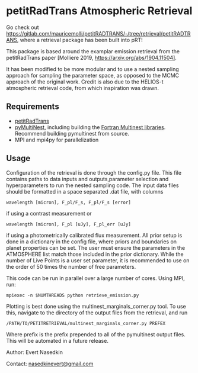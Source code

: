 # petitRadTrans Atmospheric Retrieval

Go check out https://gitlab.com/mauricemolli/petitRADTRANS/-/tree/retrieval/petitRADTRANS, where a retrieval package has been built into pRT!

This package is based around the examplar emission retrieval from the petitRadTrans paper [Molliere 2019, https://arxiv.org/abs/1904.11504]. 

It has been modified to be more modular and to use a nested sampling approach for sampling the parameter space, 
as opposed to the MCMC approach of the original work. Credit is also due to the HELIOS-t atmospheric retrieval 
code, from which inspiration was drawn.

## Requirements
* [petitRadTrans](https://petitradtrans.readthedocs.io/en/latest/content/notebooks/ret_emission_master.html)
* [pyMultiNest](https://github.com/JohannesBuchner/PyMultiNest), including building the [Fortran Multinest libraries](https://github.com/JohannesBuchner/MultiNest). Recommend building pymultinest from source.
* MPI and mpi4py for parallelization

## Usage
Configuration of the retrieval is done through the config.py file. 
This file contains paths to data inputs and outputs,parameter selection and hyperparameters to run the nested sampling code. 
The input data files should be formatted in a space separated .dat file, with columns
```
wavelength [micron], F_pl/F_s, F_pl/F_s [error]
```
if using a contrast measurement or
```
wavelength [micron], F_pl [uJy], F_pl_err [uJy]
```
if using a photometrically calibrated flux measurement.
All prior setup is done in a dictionary in the config file, where priors and boundaries on planet properties can be set.
The user must ensure the parameters in the ATMOSPHERE list match those included in the prior dictionary. 
While the number of Live Points is a user set parameter, it is recommended to use on the order of 50 times the number of free parameters.

This code can be run in parallel over a large number of cores. Using MPI, run:
```
mpiexec -n $NUMTHREADS python retrieve_emission.py
```

Plotting is best done using the multinest_marginals_corner.py tool.
To use this, navigate to the directory of the output files from the retrieval,
and run
```
/PATH/TO/PETITRETRIEVAL/multinest_marginals_corner.py PREFEX
```
Where prefix is the prefix prepended to all of the pymultinest output files.
This will be automated in a future release.

Author: Evert Nasedkin

Contact: nasedkinevert@gmail.com
